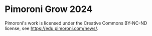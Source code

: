 # Pimoroni Grow 2024
 
Pimoroni's work is licensed under the Creative Commons BY-NC-ND license, see https://edu.pimoroni.com/news/. 
